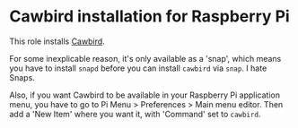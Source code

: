 # Cawbird installation for Raspberry Pi

This role installs [Cawbird](https://snapcraft.io/install/cawbird/raspbian).

For some inexplicable reason, it's only available as a 'snap', which means you have to install `snapd` before you can install `cawbird` via `snap`. I hate Snaps.

Also, if you want Cawbird to be available in your Raspberry Pi application menu, you have to go to Pi Menu > Preferences > Main menu editor. Then add a 'New Item' where you want it, with 'Command' set to `cawbird`.
